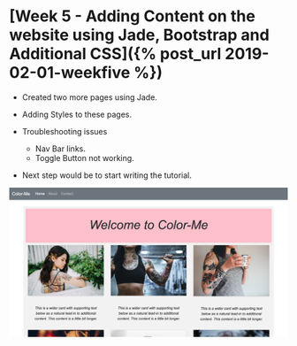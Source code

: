 # [Week 5 - Adding Content on the website using Jade, Bootstrap and Additional CSS]({% post_url 2019-02-01-weekfive %})

- Created two more pages using Jade.
- Adding Styles to these pages.
- Troubleshooting issues
  - Nav Bar links.
  - Toggle Button not working.
  
- Next step would be to start writing the tutorial.

![screenshot week5](/images/week5.png) 


      

